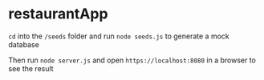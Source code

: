 # restaurantApp

`cd` into the `/seeds` folder and run `node seeds.js` to generate a mock database

Then run `node server.js` and open `https://localhost:8080` in a browser to see the result
